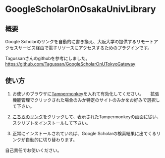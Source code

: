 # GoogleScholarOnOsakaUnivLibrary
## 概要
Google Scholarのリンクを自動的に書き換え、大阪大学の提供するリモートアクセスサービス経由で電子リソースにアクセスするためのプラグインです。

Tagussanさんのgithubを参考にしました。
https://github.com/Tagussan/GoogleScholarOnUTokyoGateway

## 使い方
1. お使いのブラウザに<a href="https://www.tampermonkey.net/" rel="nofollow">Tampermonkey</a>を入れて有効化してください。
　 拡張機能管理でクリックされた場合のみか特定のサイトのみかをお好みで選択して下さい。

2. <a href="https://raw.githubusercontent.com/obameyan/GoogleScholarOnOsakaUnivLibrary/master/remote_osaka_univ.user.js" rel="nofollow">こちらのリンク</a>をクリックして、表示されたTampermonkeyの画面に従い、スクリプトをインストールして下さい。

3. 正常にインストールされていれば、Google Scholarの検索結果に出てくるリンクが自動的に切り替わります。

自己責任でお使いください。
